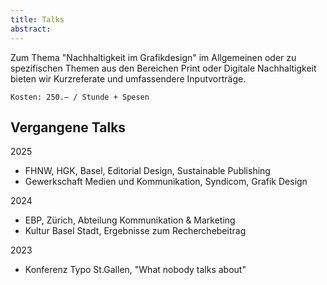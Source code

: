 ```yaml
---
title: Talks
abstract:
---
```


<script>
    import Div from '$lib/components/Div.svelte';
</script>

Zum Thema "Nachhaltigkeit im Grafikdesign" im Allgemeinen oder zu spezifischen Themen aus den Bereichen Print oder Digitale Nachhaltigkeit bieten wir Kurzreferate und umfassendere Inputvorträge.

<Div classes="border-1 border-secondary p-1 text-center rounded-3xl">

    Kosten: 250.– / Stunde + Spesen

</Div>

## Vergangene Talks

2025

- FHNW, HGK, Basel, Editorial Design, Sustainable Publishing
- Gewerkschaft Medien und Kommunikation, Syndicom, Grafik Design

2024

- EBP, Zürich, Abteilung Kommunikation & Marketing
- Kultur Basel Stadt, Ergebnisse zum Recherchebeitrag

2023

- Konferenz Typo St.Gallen, "What nobody talks about"
